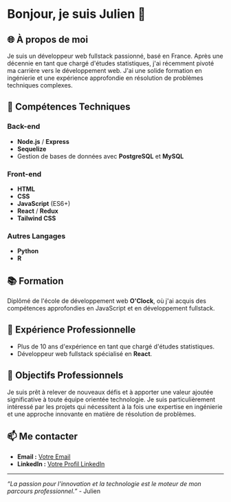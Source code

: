 # Bonjour, je suis Julien 👋

## 🌐 À propos de moi
Je suis un développeur web fullstack passionné, basé en France. Après une décennie en tant que chargé d'études statistiques, j'ai récemment pivoté ma carrière vers le développement web. J'ai une solide formation en ingénierie et une expérience approfondie en résolution de problèmes techniques complexes.

## 🚀 Compétences Techniques
### Back-end
- **Node.js** / **Express**
- **Sequelize**
- Gestion de bases de données avec **PostgreSQL** et **MySQL**

### Front-end
- **HTML**
- **CSS**
- **JavaScript** (ES6+)
- **React** / **Redux**
- **Tailwind CSS**

### Autres Langages
- **Python**
- **R**

## 📚 Formation
Diplômé de l'école de développement web **O'Clock**, où j'ai acquis des compétences approfondies en JavaScript et en développement fullstack.

## 💼 Expérience Professionnelle
- Plus de 10 ans d'expérience en tant que chargé d'études statistiques.
- Développeur web fullstack spécialisé en **React**.

## 🎯 Objectifs Professionnels
Je suis prêt à relever de nouveaux défis et à apporter une valeur ajoutée significative à toute équipe orientée technologie. Je suis particulièrement intéressé par les projets qui nécessitent à la fois une expertise en ingénierie et une approche innovante en matière de résolution de problèmes.

## 📫 Me contacter
- **Email :** [Votre Email](julien.kerami@gmail.com)
- **LinkedIn :** [Votre Profil LinkedIn]([https://www.linkedin.com/in/votreprofil/](https://www.linkedin.com/in/julienkerami/))

---

*“La passion pour l'innovation et la technologie est le moteur de mon parcours professionnel.”* - Julien
